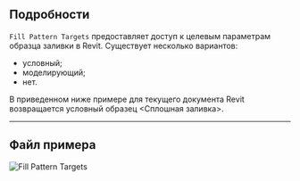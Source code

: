## Подробности
`Fill Pattern Targets` предоставляет доступ к целевым параметрам образца заливки в Revit. Существует несколько вариантов:
- условный;
- моделирующий;
- нет.

В приведенном ниже примере для текущего документа Revit возвращается условный образец <Сплошная заливка>.
___
## Файл примера

![Fill Pattern Targets](./DSRevitNodesUI.FillPatternTargets_img.jpg)
